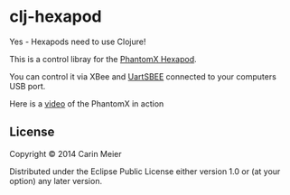 # clj-hexapod

Yes - Hexapods need to use Clojure!

This is a control libray for the 
[PhantomX Hexapod](http://www.trossenrobotics.com/phantomx-ax-hexapod.aspx).

You can control it via XBee and
[UartSBEE](http://www.trossenrobotics.com/uartsbee) connected to your
computers USB port.

Here is a [video](http://www.youtube.com/watch?v=pUrZeJ39xjs) of the PhantomX in action

## License

Copyright © 2014 Carin Meier

Distributed under the Eclipse Public License either version 1.0 or (at
your option) any later version.
